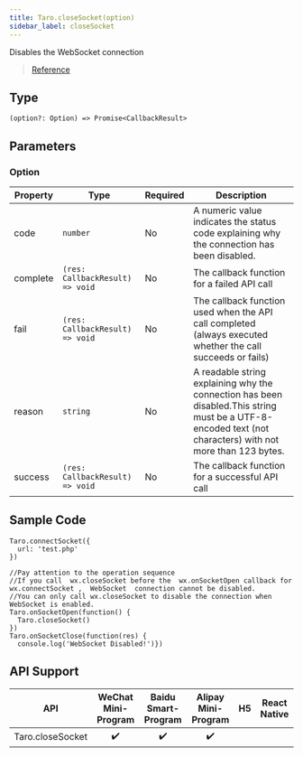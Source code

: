 ```yaml
---
title: Taro.closeSocket(option)
sidebar_label: closeSocket
---
```


Disables the WebSocket connection

> [Reference](https://developers.weixin.qq.com/miniprogram/dev/api/network/websocket/wx.closeSocket.html)

## Type

```tsx
(option?: Option) => Promise<CallbackResult>
```

## Parameters

### Option

<table>
  <thead>
    <tr>
      <th>Property</th>
      <th>Type</th>
      <th style={{ textAlign: "center"}}>Required</th>
      <th>Description</th>
    </tr>
  </thead>
  <tbody>
    <tr>
      <td>code</td>
      <td><code>number</code></td>
      <td style={{ textAlign: "center"}}>No</td>
      <td>A numeric value indicates the status code explaining why the connection has been disabled.</td>
    </tr>
    <tr>
      <td>complete</td>
      <td><code>(res: CallbackResult) =&gt; void</code></td>
      <td style={{ textAlign: "center"}}>No</td>
      <td>The callback function for a failed API call</td>
    </tr>
    <tr>
      <td>fail</td>
      <td><code>(res: CallbackResult) =&gt; void</code></td>
      <td style={{ textAlign: "center"}}>No</td>
      <td>The callback function used when the API call completed (always executed whether the call succeeds or fails)</td>
    </tr>
    <tr>
      <td>reason</td>
      <td><code>string</code></td>
      <td style={{ textAlign: "center"}}>No</td>
      <td>A readable string explaining why the connection has been disabled.This string must be a UTF-8-encoded text (not characters) with not more than 123 bytes.</td>
    </tr>
    <tr>
      <td>success</td>
      <td><code>(res: CallbackResult) =&gt; void</code></td>
      <td style={{ textAlign: "center"}}>No</td>
      <td>The callback function for a successful API call</td>
    </tr>
  </tbody>
</table>

## Sample Code

```tsx
Taro.connectSocket({
  url: 'test.php'
})

//Pay attention to the operation sequence
//If you call  wx.closeSocket before the  wx.onSocketOpen callback for  wx.connectSocket ,  WebSocket  connection cannot be disabled.
//You can only call wx.closeSocket to disable the connection when WebSocket is enabled.
Taro.onSocketOpen(function() {
  Taro.closeSocket()
})
Taro.onSocketClose(function(res) {
  console.log('WebSocket Disabled!')})
```

## API Support

|       API        | WeChat Mini-Program | Baidu Smart-Program | Alipay Mini-Program | H5 | React Native |
|:----------------:|:-------------------:|:-------------------:|:-------------------:|:--:|:------------:|
| Taro.closeSocket |         ✔️          |         ✔️          |         ✔️          |    |              |
